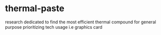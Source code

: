 # thermal-paste
research dedicated to find the most efficient thermal compound for general purpose prioritizing tech usage i.e graphics card
